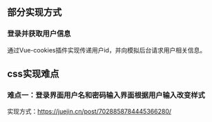 ## 部分实现方式
### 登录并获取用户信息
通过Vue-cookies插件实现传递用户id，并向模拟后台请求用户相关信息。
## css实现难点
### 难点一：登录界面用户名和密码输入界面根据用户输入改变样式
实现方式：https://juejin.cn/post/7028858784445366280/
